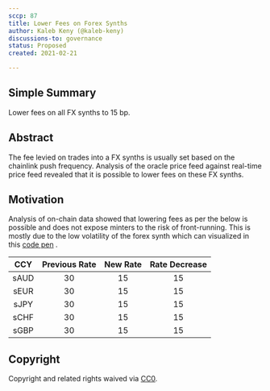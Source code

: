 ```yaml
---
sccp: 87
title: Lower Fees on Forex Synths
author: Kaleb Keny (@kaleb-keny)
discussions-to: governance
status: Proposed
created: 2021-02-21

---
```


<!--You can leave these HTML comments in your merged SCCP and delete the visible duplicate text guides, they will not appear and may be helpful to refer to if you edit it again. This is the suggested template for new SCCPs. Note that an SCCP number will be assigned by an editor. When opening a pull request to submit your SCCP, please use an abbreviated title in the filename, `sccp-draft_title_abbrev.md`. The title should be 44 characters or less.-->

## Simple Summary

<!--"If you can't explain it simply, you don't understand it well enough." Provide a simplified and layman-accessible explanation of the SCCP.-->

Lower fees on all FX synths to 15 bp.

## Abstract

<!--A short (~200 word) description of the variable change proposed.-->

The fee levied on trades into a FX synths is usually set based on the chainlink push frequency. Analysis of the oracle price feed against real-time price feed revealed that it is possible to lower fees on these FX synths.

## Motivation

<!--The motivation is critical for SCCPs that want to update variables within Synthetix. It should clearly explain why the existing variable is not incentive aligned. SCCP submissions without sufficient motivation may be rejected outright.-->

Analysis of on-chain data showed that lowering fees as per the below  is possible and does not expose minters to the risk of front-running.  This is mostly due to the low volatility of the forex synth which can visualized  in  this [code pen](https://codepen.io/justinjmoses/full/gOYdJNX) .

|  CCY  | Previous Rate | New Rate | Rate Decrease|
|:-----:|:-------------:|:--------:|:-----------:|
|  sAUD |       30      |    15    |       15     |
|  sEUR |      30      |    15   |      15     |
| sJPY |      30      |    15    |      15     |
|  sCHF |      30      |    15    |      15     |
|  sGBP |      30      |    15    |      15     |



## Copyright

Copyright and related rights waived via [CC0](https://creativecommons.org/publicdomain/zero/1.0/).
